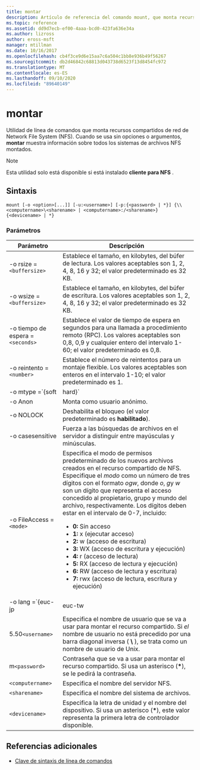 ```yaml
---
title: montar
description: Artículo de referencia del comando mount, que monta recursos compartidos de red de Network File System (NFS).
ms.topic: reference
ms.assetid: dd9d7ecb-ef00-4aaa-bcd0-423fa636e34a
ms.author: lizross
author: eross-msft
manager: mtillman
ms.date: 10/16/2017
ms.openlocfilehash: cb4f3ce9d6e15aa7c6a504c1bb8e936b49f56267
ms.sourcegitcommit: db2d46842c68813d043738d6523f13d8454fc972
ms.translationtype: MT
ms.contentlocale: es-ES
ms.lasthandoff: 09/10/2020
ms.locfileid: "89640149"
---
```

# <a name="mount"></a>montar

Utilidad de línea de comandos que monta recursos compartidos de red de Network File System (NFS). Cuando se usa sin opciones o argumentos, **montar** muestra información sobre todos los sistemas de archivos NFS montados.

> [!NOTE]
> Esta utilidad solo está disponible si está instalado **cliente para NFS** .

## <a name="syntax"></a>Sintaxis

```
mount [-o <option>[...]] [-u:<username>] [-p:{<password> | *}] {\\<computername>\<sharename> | <computername>:/<sharename>} {<devicename> | *}
```

### <a name="parameters"></a>Parámetros

| Parámetro  | Descripción |
| ---------- | ----------- |
| -o rsize =`<buffersize>` | Establece el tamaño, en kilobytes, del búfer de lectura. Los valores aceptables son 1, 2, 4, 8, 16 y 32; el valor predeterminado es 32 KB. |
| -o wsize =`<buffersize>` | Establece el tamaño, en kilobytes, del búfer de escritura. Los valores aceptables son 1, 2, 4, 8, 16 y 32; el valor predeterminado es 32 KB. |
| -o tiempo de espera =`<seconds>` | Establece el valor de tiempo de espera en segundos para una llamada a procedimiento remoto (RPC). Los valores aceptables son 0,8, 0,9 y cualquier entero del intervalo 1-60; el valor predeterminado es 0,8. |
| -o reintento =`<number>` | Establece el número de reintentos para un montaje flexible. Los valores aceptables son enteros en el intervalo 1-10; el valor predeterminado es 1. |
| -o mtype =`{soft|hard}` | Establece el tipo de montaje del recurso compartido de NFS. De forma predeterminada, Windows usa un montaje flexible. Los montajes flexibles agotan el tiempo de espera más fácilmente cuando hay problemas de conexión; sin embargo, para reducir la interrupción de e/s durante los reinicios del servidor NFS, se recomienda usar un montaje forzado.|
| -o Anon | Monta como usuario anónimo. |
| -o NOLOCK | Deshabilita el bloqueo (el valor predeterminado es **habilitado**). |
| -o casesensitive | Fuerza a las búsquedas de archivos en el servidor a distinguir entre mayúsculas y minúsculas. |
| -o FileAccess =`<mode>` | Especifica el modo de permisos predeterminado de los nuevos archivos creados en el recurso compartido de NFS. Especifique el *modo* como un número de tres dígitos con el formato *ogw*, donde *o*, *g*y *w* son un dígito que representa el acceso concedido al propietario, grupo y mundo del archivo, respectivamente. Los dígitos deben estar en el intervalo de 0-7, incluido:<ul><li>**0:** Sin acceso</li><li>**1:** x (ejecutar acceso)</li><li>**2:** w (acceso de escritura)</li><li>**3:** WX (acceso de escritura y ejecución)</li><li>**4:** r (acceso de lectura)</li><li>**5:** RX (acceso de lectura y ejecución)</li><li>**6:** RW (acceso de lectura y escritura)</li><li>**7:** rwx (acceso de lectura, escritura y ejecución)</li></ul> |
| -o lang =`{euc-jp|euc-tw|euc-kr|shift-jis|Big5|Ksc5601|Gb2312-80|Ansi)` | Especifica la codificación de idioma que se va a configurar en un recurso compartido NFS. Solo puede utilizar un idioma en el recurso compartido. Este valor puede incluir cualquiera de los siguientes valores:<ul><li>**EUC-jp:** Japonés</li><li>**EUC-TW:** Chino</li><li>**EUC-KR:** Coreano</li><li>**Shift-JIS:** Japonés</li><li>**Big5:** Chino</li><li>**Ksc5601:** Coreano</li><li>**Gb2312-80:** Chino Simplificado</li><li>**ANSI:** Codificado con ANSI</li></ul> |
| 5.50`<username>` | Especifica el nombre de usuario que se va a usar para montar el recurso compartido. Si *el* nombre de usuario no está precedido por una barra diagonal inversa ( **\\** ), se trata como un nombre de usuario de Unix. |
| m`<password>` | Contraseña que se va a usar para montar el recurso compartido. Si usa un asterisco (**&#42;**), se le pedirá la contraseña. |
| `<computername>` | Especifica el nombre del servidor NFS. |
| `<sharename>` | Especifica el nombre del sistema de archivos. |
| `<devicename>` | Especifica la letra de unidad y el nombre del dispositivo. Si usa un asterisco (**&#42;**), este valor representa la primera letra de controlador disponible. |

## <a name="additional-references"></a>Referencias adicionales

- [Clave de sintaxis de línea de comandos](command-line-syntax-key.md)
